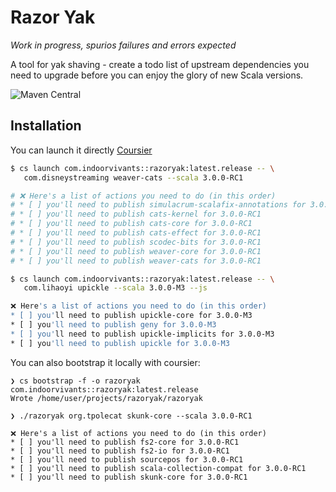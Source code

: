 # Razor Yak

_Work in progress, spurios failures and errors expected_

A tool for yak shaving - create a todo list of upstream dependencies
you need to upgrade before you can enjoy the glory of new Scala versions.

![Maven Central](https://img.shields.io/maven-central/v/com.indoorvivants/razoryak_2.13)

## Installation

You can launch it directly [Coursier](http://get-coursier.io/)

```bash
$ cs launch com.indoorvivants::razoryak:latest.release -- \
   com.disneystreaming weaver-cats --scala 3.0.0-RC1

# ❌ Here's a list of actions you need to do (in this order)
# * [ ] you'll need to publish simulacrum-scalafix-annotations for 3.0.0-RC1
# * [ ] you'll need to publish cats-kernel for 3.0.0-RC1
# * [ ] you'll need to publish cats-core for 3.0.0-RC1
# * [ ] you'll need to publish cats-effect for 3.0.0-RC1
# * [ ] you'll need to publish scodec-bits for 3.0.0-RC1
# * [ ] you'll need to publish weaver-core for 3.0.0-RC1
# * [ ] you'll need to publish weaver-cats for 3.0.0-RC1

$ cs launch com.indoorvivants::razoryak:latest.release -- \
   com.lihaoyi upickle --scala 3.0.0-M3 --js

❌ Here's a list of actions you need to do (in this order)
* [ ] you'll need to publish upickle-core for 3.0.0-M3
* [ ] you'll need to publish geny for 3.0.0-M3
* [ ] you'll need to publish upickle-implicits for 3.0.0-M3
* [ ] you'll need to publish upickle for 3.0.0-M3
```

You can also bootstrap it locally with coursier:

```
❯ cs bootstrap -f -o razoryak com.indoorvivants::razoryak:latest.release
Wrote /home/user/projects/razoryak/razoryak

❯ ./razoryak org.tpolecat skunk-core --scala 3.0.0-RC1

❌ Here's a list of actions you need to do (in this order)
* [ ] you'll need to publish fs2-core for 3.0.0-RC1
* [ ] you'll need to publish fs2-io for 3.0.0-RC1
* [ ] you'll need to publish sourcepos for 3.0.0-RC1
* [ ] you'll need to publish scala-collection-compat for 3.0.0-RC1
* [ ] you'll need to publish skunk-core for 3.0.0-RC1
```
